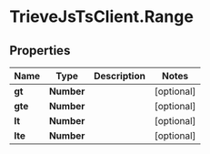 # TrieveJsTsClient.Range

## Properties

Name | Type | Description | Notes
------------ | ------------- | ------------- | -------------
**gt** | **Number** |  | [optional] 
**gte** | **Number** |  | [optional] 
**lt** | **Number** |  | [optional] 
**lte** | **Number** |  | [optional] 


